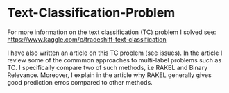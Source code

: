 Text-Classification-Problem
===========================
For more information on the text classification (TC) problem I solved see:
https://www.kaggle.com/c/tradeshift-text-classification

I have also written an article on this TC problem (see issues). In the article I review some of the 
commmon approaches to multi-label problems such as TC. I specifically compare two of such methods,
i.e RAKEL and Binary Relevance. Moreover, I explain in the article why RAKEL generally gives good
prediction erros compared to other methods.
